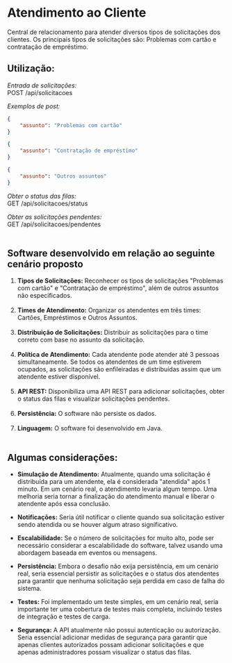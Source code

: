 # Atendimento ao Cliente
Central de relacionamento para atender diversos tipos de solicitações dos clientes. Os principais tipos de solicitações são: Problemas com cartão e contratação de empréstimo. 

## Utilização:

_Entrada de solicitações:_<br />
POST /api/solicitacoes

_Exemplos de post:_<br />
```json
{
    "assunto": "Problemas com cartão"
}
```
```json
{
    "assunto": "Contratação de empréstimo"
}
```
```json
{
    "assunto": "Outros assuntos"
}
```

_Obter o status das filas:_<br />
GET /api/solicitacoes/status

_Obter as solicitações pendentes:_<br />
GET /api/solicitacoes/pendentes<br /><br />


## Software desenvolvido em relação ao seguinte cenário proposto

1. **Tipos de Solicitações:** Reconhecer os tipos de solicitações "Problemas com cartão" e "Contratação de empréstimo", além de outros assuntos não especificados.<br /><br />
1. **Times de Atendimento:** Organizar os atendentes em três times: Cartões, Empréstimos e Outros Assuntos.<br /><br />
1. **Distribuição de Solicitações:** Distribuir as solicitações para o time correto com base no assunto da solicitação.<br /><br />
1. **Política de Atendimento:** Cada atendente pode atender até 3 pessoas simultaneamente. Se todos os atendentes de um time estiverem ocupados, as solicitações são enfileiradas e distribuídas assim que um atendente estiver disponível.<br /><br />
1. **API REST:** Disponibiliza uma API REST para adicionar solicitações, obter o status das filas e visualizar solicitações pendentes.<br /><br />
1. **Persistência:** O software não persiste os dados.<br /><br />
1. **Linguagem:** O software foi desenvolvido em Java.<br /><br />


## Algumas considerações:

- **Simulação de Atendimento:** Atualmente, quando uma solicitação é distribuída para um atendente, ela é considerada "atendida" após 1 minuto. Em um cenário real, o atendimento levaria algum tempo. Uma melhoria seria tornar a finalização do atendimento manual e liberar o atendente após essa conclusão.

- **Notificações:** Seria útil notificar o cliente quando sua solicitação estiver sendo atendida ou se houver algum atraso significativo.

- **Escalabilidade:** Se o número de solicitações for muito alto, pode ser necessário considerar a escalabilidade do software, talvez usando uma abordagem baseada em eventos ou mensagens.

- **Persistência:** Embora o desafio não exija persistência, em um cenário real, seria essencial persistir as solicitações e o status dos atendentes para garantir que nenhuma solicitação seja perdida em caso de falha do sistema.

- **Testes:** Foi implementado um teste simples, em um cenário real, seria importante ter uma cobertura de testes mais completa, incluindo testes de integração e testes de carga.

- **Segurança:** A API atualmente não possui autenticação ou autorização. Seria essencial adicionar medidas de segurança para garantir que apenas clientes autorizados possam adicionar solicitações e que apenas administradores possam visualizar o status das filas.


